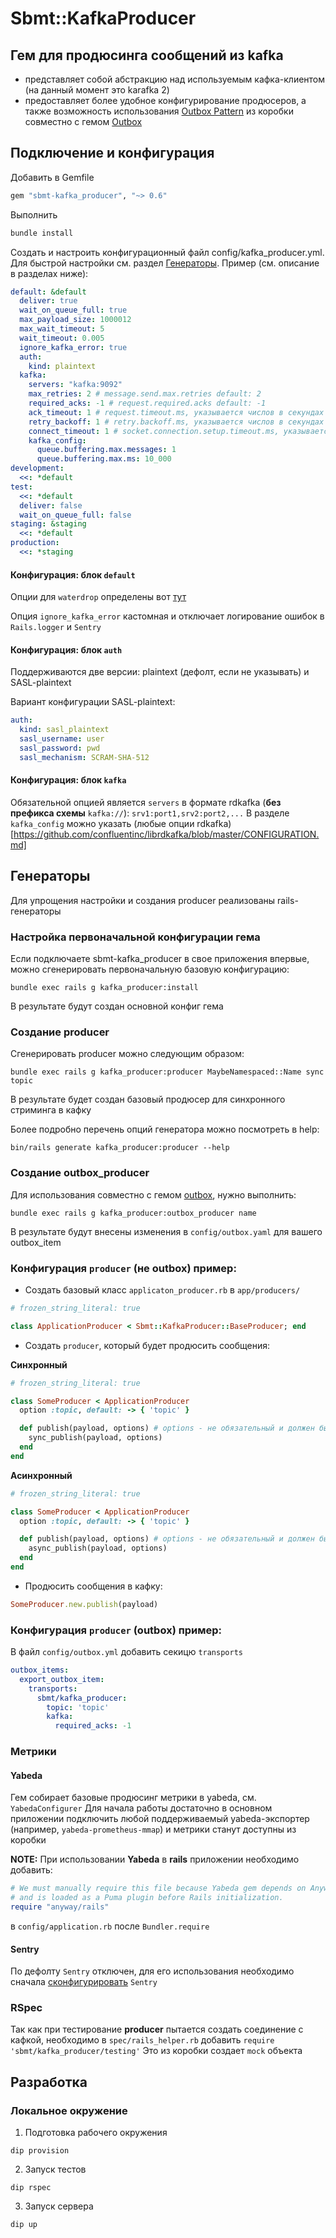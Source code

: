 # Sbmt::KafkaProducer


## Гем для продюсинга сообщений из kafka

- представляет собой абстракцию над используемым кафка-клиентом (на данный момент это karafka 2)
- предоставляет более удобное конфигурирование продюсеров, а также возможность использования [Outbox Pattern](https://gitlab.sbmt.io/paas/rfc/-/tree/master/text/paas-2219-outbox) из коробки совместно с гемом [Outbox](https://gitlab.sbmt.io/nstmrt/rubygems/outbox)

## Подключение и конфигурация

Добавить в Gemfile
```ruby
gem "sbmt-kafka_producer", "~> 0.6"
```

Выполнить
```bash
bundle install
```

Создать и настроить конфигурационный файл config/kafka_producer.yml.
Для быстрой настройки см. раздел [Генераторы](#генераторы).
Пример (см. описание в разделах ниже):

```yaml
default: &default
  deliver: true
  wait_on_queue_full: true
  max_payload_size: 1000012
  max_wait_timeout: 5
  wait_timeout: 0.005
  ignore_kafka_error: true
  auth:
    kind: plaintext
  kafka:
    servers: "kafka:9092"
    max_retries: 2 # message.send.max.retries default: 2
    required_acks: -1 # request.required.acks default: -1
    ack_timeout: 1 # request.timeout.ms, указывается числов в секундах default: 1
    retry_backoff: 1 # retry.backoff.ms, указывается числов в секундах default: 1
    connect_timeout: 1 # socket.connection.setup.timeout.ms, указывается числов в секундах default: 1
    kafka_config:
      queue.buffering.max.messages: 1
      queue.buffering.max.ms: 10_000
development:
  <<: *default 
test:
  <<: *default
  deliver: false
  wait_on_queue_full: false
staging: &staging
  <<: *default
production:
  <<: *staging
```

#### Конфигурация: блок `default`

Опции для `waterdrop` определены вот [тут](https://github.com/karafka/waterdrop/blob/master/lib/waterdrop/config.rb#L25)

Опция `ignore_kafka_error` кастомная и отключает логирование ошибок в `Rails.logger` и `Sentry`

#### Конфигурация: блок `auth`

Поддерживаются две версии: plaintext (дефолт, если не указывать) и SASL-plaintext

Вариант конфигурации SASL-plaintext:
```yaml
auth:
  kind: sasl_plaintext
  sasl_username: user
  sasl_password: pwd
  sasl_mechanism: SCRAM-SHA-512
```

#### Конфигурация: блок `kafka`

Обязательной опцией является `servers` в формате rdkafka (**без префикса схемы** `kafka://`): `srv1:port1,srv2:port2,...`
В разделе `kafka_config` можно указать (любые опции rdkafka)[https://github.com/confluentinc/librdkafka/blob/master/CONFIGURATION.md]

## Генераторы

Для упрощения настройки и создания producer реализованы rails-генераторы

### Настройка первоначальной конфигурации гема

Если подключаете sbmt-kafka_producer в свое приложения впервые, можно сгенерировать первоначальную базовую конфигурацию:

```shell
bundle exec rails g kafka_producer:install
```

В результате будут создан основной конфиг гема

### Создание producer

Сгенерировать producer можно следующим образом:

```shell
bundle exec rails g kafka_producer:producer MaybeNamespaced::Name sync topic
```

В результате будет создан базовый продюсер для синхронного стриминга в кафку

Более подробно перечень опций генератора можно посмотреть в help:

```shell
bin/rails generate kafka_producer:producer --help
```

### Создание outbox_producer

Для использования совместно с гемом [outbox](https://gitlab.sbmt.io/nstmrt/rubygems/outbox), нужно выполнить:

```shell
bundle exec rails g kafka_producer:outbox_producer name
```

В результате будут внесены изменения в `config/outbox.yaml` для вашего outbox_item

### Конфигурация `producer` (не outbox) пример:

- Создать базовый класс `applicaton_producer.rb` в `app/producers/`

```ruby
# frozen_string_literal: true

class ApplicationProducer < Sbmt::KafkaProducer::BaseProducer; end
```

- Создать `producer`, который будет продюсить сообщения:

**Синхронный**
```ruby
# frozen_string_literal: true

class SomeProducer < ApplicationProducer
  option :topic, default: -> { 'topic' }

  def publish(payload, options) # options - не обязательный и должен быть в виде хэша
    sync_publish(payload, options)
  end
end
```

**Асинхронный**
```ruby
# frozen_string_literal: true

class SomeProducer < ApplicationProducer
  option :topic, default: -> { 'topic' }

  def publish(payload, options) # options - не обязательный и должен быть в виде хэша
    async_publish(payload, options)
  end
end
```

- Продюсить сообщения в кафку:

```ruby
SomeProducer.new.publish(payload)
```

### Конфигурация `producer` (outbox) пример:

В файл `config/outbox.yml` добавить секицю `transports`

```yaml
outbox_items:
  export_outbox_item:
    transports:
      sbmt/kafka_producer:
        topic: 'topic'
        kafka:
          required_acks: -1
```

### Метрики

#### Yabeda
Гем собирает базовые продюсинг метрики в yabeda, см. `YabedaConfigurer`
Для начала работы достаточно в основном приложении подключить любой поддерживаемый yabeda-экспортер (например, `yabeda-prometheus-mmap`) и метрики станут доступны из коробки

**NOTE:** При использовании **Yabeda** в **rails** приложении необходимо добавить:

```ruby
# We must manually require this file because Yabeda gem depends on Anyway gem
# and is loaded as a Puma plugin before Rails initialization.
require "anyway/rails"
```

в `config/application.rb` после `Bundler.require`

#### Sentry

По дефолту `Sentry` отключен, для его использования необходимо сначала [сконфигурировать](https://docs.sentry.io/platforms/ruby/?original_referrer=https%3A%2F%2Fgithub.com%2Fgetsentry%2Fsentry-ruby%3Ftab%3Dreadme-ov-file) `Sentry`

### RSpec

Так как при тестирование **producer** пытается создать соединение с кафкой, необходимо в `spec/rails_helper.rb` добавить `require 'sbmt/kafka_producer/testing'`
Это из коробки создает `mock` объекта

## Разработка

### Локальное окружение

1. Подготовка рабочего окружения
```shell
dip provision
```
2. Запуск тестов
```shell
dip rspec
```
3. Запуск сервера
```shell
dip up
```
